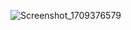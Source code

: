 ![Screenshot_1709376579](https://github.com/tugrul95/TasarimCalismasi/assets/17406592/476d90d9-feed-4c49-a9ff-963cb4e724d3)
